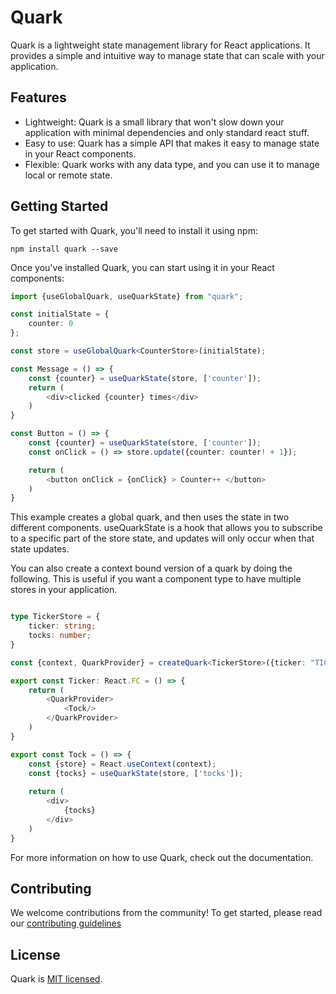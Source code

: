 # Quark

Quark is a lightweight state management library for React applications. It provides a simple and intuitive way to manage state that can scale with your application.
## Features

   - Lightweight: Quark is a small library that won't slow down your application with minimal dependencies and only standard react stuff.
   - Easy to use: Quark has a simple API that makes it easy to manage state in your React components. 
   - Flexible: Quark works with any data type, and you can use it to manage local or remote state.

## Getting Started

To get started with Quark, you'll need to install it using npm:

    npm install quark --save

Once you've installed Quark, you can start using it in your React components:

````typescript
import {useGlobalQuark, useQuarkState} from "quark";

const initialState = {
    counter: 0
};

const store = useGlobalQuark<CounterStore>(initialState);

const Message = () => {
    const {counter} = useQuarkState(store, ['counter']); 
    return (
        <div>clicked {counter} times</div>
    )
}

const Button = () => {
    const {counter} = useQuarkState(store, ['counter']);
    const onClick = () => store.update({counter: counter! + 1});

    return (
        <button onClick = {onClick} > Counter++ </button>      
    )
}

````

This example creates a global quark, and then uses the state in two different components.
useQuarkState is a hook that allows you to subscribe to a specific part of the store state, and updates will only occur when that state updates.

You can also create a context bound version of a quark by doing the following. This is useful if you want a component type to have multiple stores in your application.

````typescript

type TickerStore = {
    ticker: string;
    tocks: number;
}

const {context, QuarkProvider} = createQuark<TickerStore>({ticker: "TICK", tocks: 0});

export const Ticker: React.FC = () => {
    return (
        <QuarkProvider>
            <Tock/>
        </QuarkProvider>
    )
}

export const Tock = () => {
    const {store} = React.useContext(context);
    const {tocks} = useQuarkState(store, ['tocks']);
    
    return (
        <div>
            {tocks}
        </div>
    )
}
````

For more information on how to use Quark, check out the documentation.

## Contributing

We welcome contributions from the community! To get started, please read our [contributing guidelines](https://github.com/quarkjs/quark/blob/main/CONTRIBUTING.md)
## License

Quark is [MIT licensed](https://github.com/quarkjs/quark/blob/main/LICENSE).
